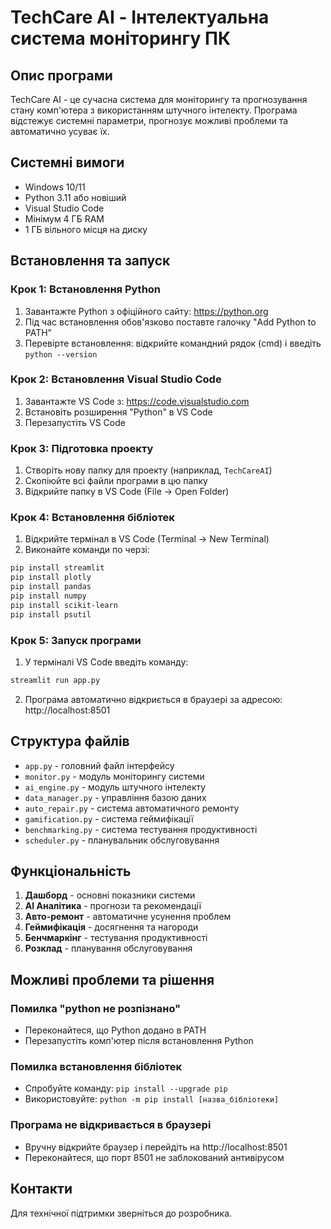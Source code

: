 # TechCare AI - Інтелектуальна система моніторингу ПК

## Опис програми
TechCare AI - це сучасна система для моніторингу та прогнозування стану комп'ютера з використанням штучного інтелекту. Програма відстежує системні параметри, прогнозує можливі проблеми та автоматично усуває їх.

## Системні вимоги
- Windows 10/11
- Python 3.11 або новіший
- Visual Studio Code
- Мінімум 4 ГБ RAM
- 1 ГБ вільного місця на диску

## Встановлення та запуск

### Крок 1: Встановлення Python
1. Завантажте Python з офіційного сайту: https://python.org
2. Під час встановлення обов'язково поставте галочку "Add Python to PATH"
3. Перевірте встановлення: відкрийте командний рядок (cmd) і введіть `python --version`

### Крок 2: Встановлення Visual Studio Code
1. Завантажте VS Code з: https://code.visualstudio.com
2. Встановіть розширення "Python" в VS Code
3. Перезапустіть VS Code

### Крок 3: Підготовка проекту
1. Створіть нову папку для проекту (наприклад, `TechCareAI`)
2. Скопіюйте всі файли програми в цю папку
3. Відкрийте папку в VS Code (File → Open Folder)

### Крок 4: Встановлення бібліотек
1. Відкрийте термінал в VS Code (Terminal → New Terminal)
2. Виконайте команди по черзі:
```bash
pip install streamlit
pip install plotly
pip install pandas
pip install numpy
pip install scikit-learn
pip install psutil
```

### Крок 5: Запуск програми
1. У терміналі VS Code введіть команду:
```bash
streamlit run app.py
```
2. Програма автоматично відкриється в браузері за адресою: http://localhost:8501

## Структура файлів
- `app.py` - головний файл інтерфейсу
- `monitor.py` - модуль моніторингу системи
- `ai_engine.py` - модуль штучного інтелекту
- `data_manager.py` - управління базою даних
- `auto_repair.py` - система автоматичного ремонту
- `gamification.py` - система геймифікації
- `benchmarking.py` - система тестування продуктивності
- `scheduler.py` - планувальник обслуговування

## Функціональність
1. **Дашборд** - основні показники системи
2. **AI Аналітика** - прогнози та рекомендації
3. **Авто-ремонт** - автоматичне усунення проблем
4. **Геймифікація** - досягнення та нагороди
5. **Бенчмаркінг** - тестування продуктивності
6. **Розклад** - планування обслуговування

## Можливі проблеми та рішення

### Помилка "python не розпізнано"
- Переконайтеся, що Python додано в PATH
- Перезапустіть комп'ютер після встановлення Python

### Помилка встановлення бібліотек
- Спробуйте команду: `pip install --upgrade pip`
- Використовуйте: `python -m pip install [назва_бібліотеки]`

### Програма не відкривається в браузері
- Вручну відкрийте браузер і перейдіть на http://localhost:8501
- Переконайтеся, що порт 8501 не заблокований антивірусом

## Контакти
Для технічної підтримки зверніться до розробника.